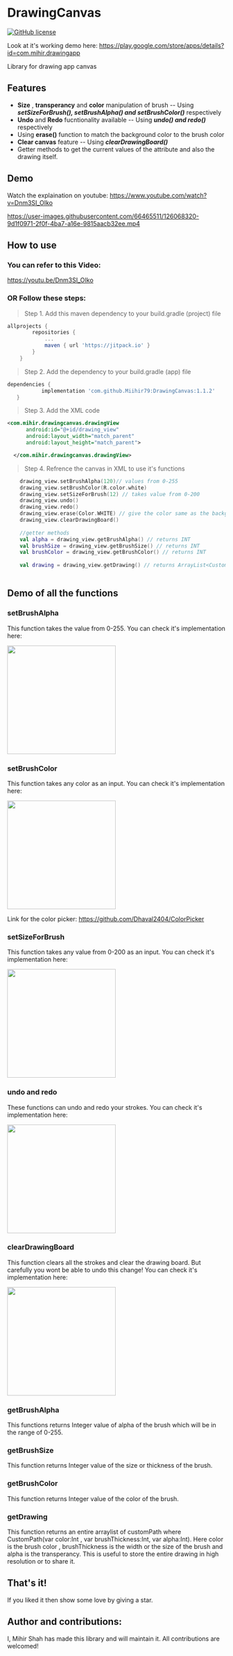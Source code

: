 # DrawingCanvas

[![GitHub license](https://img.shields.io/badge/License-MIT-blue.svg)](LICENSE)

Look at it's working demo here: https://play.google.com/store/apps/details?id=com.mihir.drawingapp

Library for drawing app canvas

## Features
- **Size** , **transperancy** and **color** manipulation of brush
 -- Using ***setSizeForBrush(), setBrushAlpha() and setBrushColor()*** respectively
- **Undo** and **Redo** fucntionality available
-- Using ***undo() and redo()*** respectively
- Using **erase()** function to match the background color to the brush color
- **Clear canvas** feature
-- Using ***clearDrawingBoard()***
- Getter methods to get the current values of the attribute and also the drawing itself.

## Demo

Watch the explaination on youtube: https://www.youtube.com/watch?v=Dnm3SI_OIko

https://user-images.githubusercontent.com/66465511/126068320-9d1f0971-2f0f-4ba7-a16e-9815aacb32ee.mp4

## How to use

### You can refer to this Video:
https://youtu.be/Dnm3SI_OIko

### OR Follow these steps:
> Step 1. Add this maven dependency to your build.gradle (project) file

```gradle
allprojects {
		repositories {
			...
			maven { url 'https://jitpack.io' }
		}
	}
  ```
 >Step 2. Add the dependency to your build.gradle (app) file
 
 ```gradle
 dependencies {
	        implementation 'com.github.Miihir79:DrawingCanvas:1.1.2'
	}
  ```
  
  >Step 3. Add the XML code 
  
  ```XML
  <com.mihir.drawingcanvas.drawingView
        android:id="@+id/drawing_view"
        android:layout_width="match_parent"
        android:layout_height="match_parent">

    </com.mihir.drawingcanvas.drawingView>
```

>Step 4. Refrence the canvas in XML to use it's functions

```Kotlin
    drawing_view.setBrushAlpha(120)// values from 0-255
    drawing_view.setBrushColor(R.color.white) 
    drawing_view.setSizeForBrush(12) // takes value from 0-200
    drawing_view.undo() 
    drawing_view.redo()
    drawing_view.erase(Color.WHITE) // give the color same as the background color
    drawing_view.clearDrawingBoard()
    
    //getter methods
    val alpha = drawing_view.getBrushAlpha() // returns INT
    val brushSize = drawing_view.getBrushSize() // returns INT
    val brushColor = drawing_view.getBrushColor() // returns INT
    
    val drawing = drawing_view.getDrawing() // returns ArrayList<CustomPath>(); where CustomPath(var color:Int , var brushThickness:Int, var alpha:Int)
        
```

## Demo of all the functions
### setBrushAlpha

This function takes the value from 0-255. You can check it's implementation here:<br>

<img src="https://user-images.githubusercontent.com/66465511/126197548-15777ce6-c18e-41b4-b119-4dfda6c5eb23.gif" width="250" />

### setBrushColor

This function takes any color as an input. You can check it's implementation here: 

<img src="https://user-images.githubusercontent.com/66465511/126198881-8496b4eb-4646-435f-b480-2bc623db1089.gif" width="250" />

Link for the color picker: https://github.com/Dhaval2404/ColorPicker

### setSizeForBrush

This function takes any value from 0-200 as an input. You can check it's implementation here: 

<img src="https://user-images.githubusercontent.com/66465511/126199495-a1e4cc19-5a06-48f6-b6a8-f1301c82db1f.gif" width="250" />

### undo and redo

These functions can undo and redo your strokes. You can check it's implementation here: 

<img src="https://user-images.githubusercontent.com/66465511/126199690-74ff6303-e18c-4b7b-9d07-c20bb27c492a.gif" width="250" />

### clearDrawingBoard

This function clears all the strokes and clear the drawing board. But carefully you wont be able to undo this change! You can check it's implementation here: 

<img src="https://user-images.githubusercontent.com/66465511/126199980-e8a1137b-4f47-4989-8db9-f2e76c0b6f8f.gif" width="250" />

### getBrushAlpha
This functions returns Integer value of alpha of the brush which will be in the range of 0-255.

### getBrushSize
This function returns Integer value of the size or thickness of the brush.

### getBrushColor
This function returns Integer value of the color of the brush.

### getDrawing
This function returns an entire arraylist of customPath where CustomPath(var color:Int , var brushThickness:Int, var alpha:Int). Here color is the brush color , brushThickness is the width or the size of the brush and alpha is the transperancy. This is useful to store the entire drawing in high resolution or to share it.

## That's it!
If you liked it then show some love by giving a star.

## Author and contributions:
I, Mihir Shah has made this library and will maintain it.
All contributions are welcomed!
